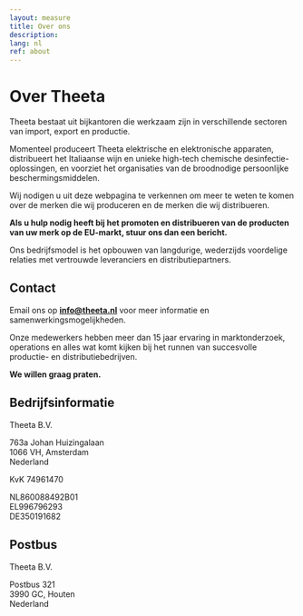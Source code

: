 ```yaml
---
layout: measure
title: Over ons
description: 
lang: nl
ref: about
---
```


# Over Theeta

Theeta bestaat uit bijkantoren die werkzaam zijn in verschillende sectoren van import, export en productie.

Momenteel produceert Theeta elektrische en elektronische apparaten, distribueert het Italiaanse wijn en unieke high-tech chemische desinfectie-oplossingen, en voorziet het organisaties van de broodnodige persoonlijke beschermingsmiddelen. 

Wij nodigen u uit deze webpagina te verkennen om meer te weten te komen over de merken die wij produceren en de merken die wij distribueren. 

**Als u hulp nodig heeft bij het promoten en distribueren van de producten van uw merk op de EU-markt, stuur ons dan een bericht.**

Ons bedrijfsmodel is het opbouwen van langdurige, wederzijds voordelige relaties met vertrouwde leveranciers en distributiepartners.

## Contact 

Email ons op **[info@theeta.nl](mailto:info@theeta.nl)** voor meer informatie en samenwerkingsmogelijkheden.

Onze medewerkers hebben meer dan 15 jaar ervaring in marktonderzoek, operations en alles wat komt kijken bij het runnen van succesvolle productie- en distributiebedrijven.

**We willen graag praten.**


## Bedrijfsinformatie

Theeta B.V.

763a Johan Huizingalaan  
1066 VH, Amsterdam  
Nederland

KvK 74961470  

NL860088492B01  
EL996796293  
DE350191682  


## Postbus

Theeta B.V.

Postbus 321  
3990 GC, Houten  
Nederland  